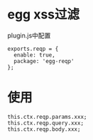# egg xss过滤
plugin.js中配置
```
exports.reqp = {
  enable: true,
  package: 'egg-reqp'
};
```

# 使用
```
this.ctx.reqp.params.xxx;
this.ctx.reqp.query.xxx;
this.ctx.reqp.body.xxx;
```
